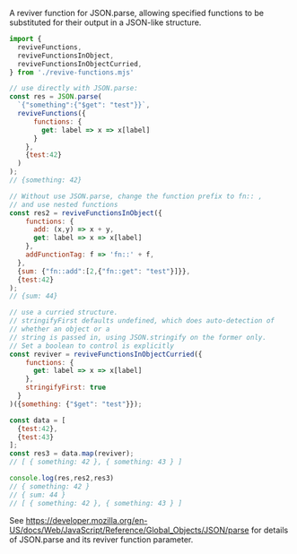 A reviver function for JSON.parse, allowing specified functions to be substituted for their output in a JSON-like structure.

```js
import { 
  reviveFunctions, 
  reviveFunctionsInObject, 
  reviveFunctionsInObjectCurried, 
} from './revive-functions.mjs'

// use directly with JSON.parse:
const res = JSON.parse(
  `{"something":{"$get": "test"}}`, 
  reviveFunctions({
      functions: {
        get: label => x => x[label]
      }
    },
    {test:42}
  )
);
// {something: 42}

// Without use JSON.parse, change the function prefix to fn:: ,
// and use nested functions
const res2 = reviveFunctionsInObject({ 
    functions: {
      add: (x,y) => x + y,
      get: label => x => x[label]
    },
    addFunctionTag: f => 'fn::' + f,
  }, 
  {sum: {"fn::add":[2,{"fn::get": "test"}]}}, 
  {test:42}
);
// {sum: 44}

// use a curried structure.
// stringifyFirst defaults undefined, which does auto-detection of 
// whether an object or a
// string is passed in, using JSON.stringify on the former only.
// Set a boolean to control is explicitly
const reviver = reviveFunctionsInObjectCurried({ 
    functions: {
      get: label => x => x[label]
    },
    stringifyFirst: true   
  }
)({something: {"$get": "test"}});

const data = [
  {test:42},
  {test:43}
];
const res3 = data.map(reviver);
// [ { something: 42 }, { something: 43 } ]

console.log(res,res2,res3)
// { something: 42 } 
// { sum: 44 } 
// [ { something: 42 }, { something: 43 } ]

```

See https://developer.mozilla.org/en-US/docs/Web/JavaScript/Reference/Global_Objects/JSON/parse for details of JSON.parse and its reviver function parameter.